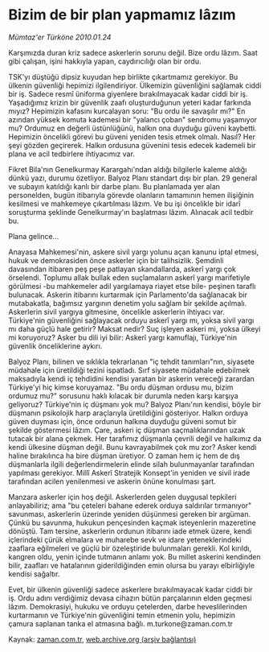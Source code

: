 # Bizim de bir plan yapmamız lâzım

*Mümtaz'er Türköne 2010.01.24*

<tr><td class="metin" colspan="2" style="padding-top: 20px; padding-left: 5px; ">Karşımızda duran kriz sadece askerlerin sorunu değil. Bize ordu lâzım. Saat gibi çalışan, işini hakkıyla yapan, caydırıcılığı olan bir ordu.</td></tr><tr><td class="metin" colspan="2" style="padding-top: 20px; padding-left: 5px; "><p>TSK'yı düştüğü dipsiz kuyudan hep birlikte çıkartmamız gerekiyor. Bu ülkenin güvenliği hepimizi ilgilendiriyor. Ülkemizin güvenliğini sağlamak ciddi bir iş. Sadece resmî üniforma giyenlere bırakılmayacak kadar ciddi bir iş. Yaşadığımız krizin bir güvenlik zaafı oluşturduğunun yeteri kadar farkında mıyız? Hepimizin kafasını kurcalayan soru: "Bu ordu ile savaşılır mı?" En azından yüksek komuta kademesi bir "yalancı çoban" sendromu yaşamıyor mu? Ordumuz en değerli üstünlüğünü, halkın ona duyduğu güveni kaybetti. Hepimizin öncelikli görevi bu güveni yeniden tesis etmek olmalı. Nasıl? Her şeyi gözden geçirerek. Halkın ordusuna güvenini tesis edecek kademeli bir plana ve acil tedbirlere ihtiyacımız var.
<p>Fikret Bila'nın Genelkurmay Karargahı'ndan aldığı bilgilerle kaleme aldığı dünkü yazı, durumu özetliyor. Balyoz Planı standart dışı bir plan. 29 general ve subayın katıldığı kanlı bir darbe planı. Bu planlamada yer alan personelden, bugün itibarıyla görevde olanların tamamının hemen ilişiğinin kesilmesi ve mahkemeye çıkartılması lâzım. Ve bu işi öncelikle bir idarî soruşturma şeklinde Genelkurmay'ın başlatması lâzım. Alınacak acil tedbir bu.
<p>Plana gelince...
<p>Anayasa Mahkemesi'nin, askere sivil yargı yolunu açan kanunu iptal etmesi, hukuk ve demokrasiden önce askerler için bir talihsizlik. Şemdinli davasından itibaren peş peşe patlayan skandallarda, askerî yargı çok örselendi. Toplumu allak bullak eden suçlamaların askerî yargı marifetiyle görülmesi -bu mahkemeler adil yargılamaya riayet etse bile- peşinen taraflı bulunacak. Askerin itibarını kurtarmak için Parlamento'da sağlanacak bir mutabakatla, bağımsız yargının denetim yolu sağlam bir şekilde açılmalı. Askerlerin sivil yargıya gitmesine, öncelikle askerlerin ihtiyacı var. Türkiye'nin güvenliğini sağlayacak orduyu askerî yargı mı, yoksa sivil yargı mı daha güçlü hale getirir? Maksat nedir? Suç işleyen askeri mi, yoksa ülkeyi mi koruyoruz? Asker bu dili iyi bilir: Askerî yargı kamuflajı, Türkiye'nin güvenlik önceliklerine aykırı.
<p>Balyoz Planı, bilinen ve sıklıkla tekrarlanan "iç tehdit tanımları"nın, siyasete müdahale için üretildiği tezini ispatladı. Sırf siyasete müdahale edebilmek maksadıyla kendi iç tehdidini kendisi yaratan bir askerin vereceği zarardan Türkiye'yi hiç kimse koruyamaz. "Bu ordu düşman ordusu mu, bizim ordumuz mu?" sorusunu haklı kılacak bir durumla neden karşı karşıya geliyoruz? Türkiye'nin iç düşmanı yok mu? Balyoz Planı'nın kendisi, böyle bir düşmanın psikolojik harp araçlarıyla üretildiğini gösteriyor. Halkın orduya güven duyması için, önce ordunun halkına duyduğu güveni somut bir şekilde göstermesi lâzım. Çare, askeri iç düşman saçmalıklarından uzak tutacak bir alana çekmek. Her tarafımız düşmanla çevrili değil ve halkımız da kendi ülkesine düşman değil. Bunu kavrayabilmek çok mu zor? Asker kendi haline bırakılınca ha bire düşman üretiyor. O zaman hem iç hem de dış düşmanlarla ilgili değerlendirmelerin elinde silah bulunmayanlar tarafından yapılması gerekiyor. Millî Askerî Stratejik Konsept'in yeniden ve sivil irade tarafından acilen yenilenmesi ve askerin önüne konulması şart.
<p>Manzara askerler için hoş değil. Askerlerden gelen duygusal tepkileri anlayabiliriz; ama "bu çeteleri bahane ederek orduya saldırılar tırmanıyor" savunması, askerlerin üzerinde yeniden düşünmesi gereken bir argüman. Çünkü bu savunma, hukukun pençesinden kaçmak isteyenlerin mazeretine dönüştü. Tam tersine, askerlerin ordunun itibarını iade etmek üzere, kendi içlerindeki çürük elmalara ve muharebe sevk ve idare yeteneklerindeki zaaflara eğilmeleri ve güçlü bir özeleştiride bulunmaları gerekli. Kol kırıldı, kangren oldu, yenin içinde tutmanın anlamı yok. Bu millet askerini kendinden bilir, zaafları ve hatalarının giderildiğinden emin olursa bu yarayı elbirliğiyle kendisi sağaltır.
<p>Evet, bir ülkenin güvenliği sadece askerlere bırakılmayacak kadar ciddi bir iş. Ordu adını verdiğimiz devasa cihazın bütün parçalarının elden geçmesi lâzım. Demokrasiyi, hukuku ve orduyu çetelerden, darbe heveslilerinden kurtarmanın ve Türkiye'nin güvenliğini temin etmenin yolu, hepimizin çamura saplanan tanka el atmasına bağlı. m.turkone@zaman.com.tr<br/></p></p></p></p></p></p></p></td></tr>

Kaynak: [zaman.com.tr](http://zaman.com.tr/yazar.do?yazino=943974), [web.archive.org (arşiv bağlantısı)](http://web.archive.org/web/20100127165546/http://www.zaman.com.tr:80/yazar.do?yazino=943974)
